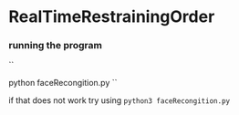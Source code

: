 # RealTimeRestrainingOrder
  
 ### running the program
 
 ``
 
 python faceRecongition.py
 ``
 
 if that does not work try using `python3 faceRecongition.py`
